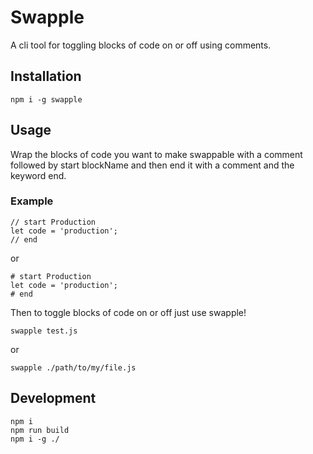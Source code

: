 # Swapple

A cli tool for toggling blocks of code on or off using comments.

## Installation

```
npm i -g swapple
```

## Usage

Wrap the blocks of code you want to make swappable with a comment
followed by start blockName and then end it with a comment and the keyword
end.

### Example

```
// start Production
let code = 'production';
// end
```

or

```
# start Production
let code = 'production';
# end
```

Then to toggle blocks of code on or off just use swapple!

```
swapple test.js
```

or

```
swapple ./path/to/my/file.js
```

## Development

```
npm i
npm run build
npm i -g ./
```
